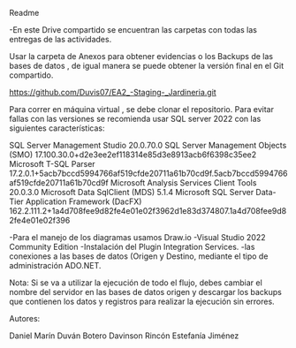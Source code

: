 Readme

-En este Drive compartido se encuentran las carpetas con todas las entregas de las actividades.

Usar la carpeta de Anexos para obtener evidencias o los Backups de las bases de datos , de igual manera se puede obtener la versión final en el Git compartido.

https://github.com/Duvis07/EA2_-Staging-_Jardineria.git

Para correr en máquina virtual , se debe clonar el repositorio. Para evitar fallas con las versiones se recomienda usar SQL server 2022 con las siguientes características:

SQL Server Management Studio						20.0.70.0
SQL Server Management Objects (SMO)						17.100.30.0+d2e3ee2ef118314e85d3e8913acb6f6398c35ee2
Microsoft T-SQL Parser						17.2.0.1+5acb7bccd5994766af519cfde20711a61b70cd9f.5acb7bccd5994766af519cfde20711a61b70cd9f
Microsoft Analysis Services Client Tools						20.0.3.0
Microsoft Data SqlClient (MDS)						5.1.4
Microsoft SQL Server Data-Tier Application Framework (DacFX)						162.2.111.2+1a4d708fee9d82fe4e01e02f3962d1e83d374807.1a4d708fee9d82fe4e01e02f396

-Para el manejo de los diagramas usamos Draw.io
-Visual Studio 2022 Community Edition
-Instalación del Plugin Integration Services.
-las conexiones a las bases de datos (Origen y Destino, mediante el tipo de administración ADO.NET.

Nota: Si se va a utilizar la ejecución de todo el flujo, debes cambiar el nombre del servidor en las bases de datos origen y descargar los backups que contienen los datos y registros para realizar la ejecución sin errores.

Autores:

Daniel Marín
Duván Botero
Davinson Rincón
Estefanía Jiménez
